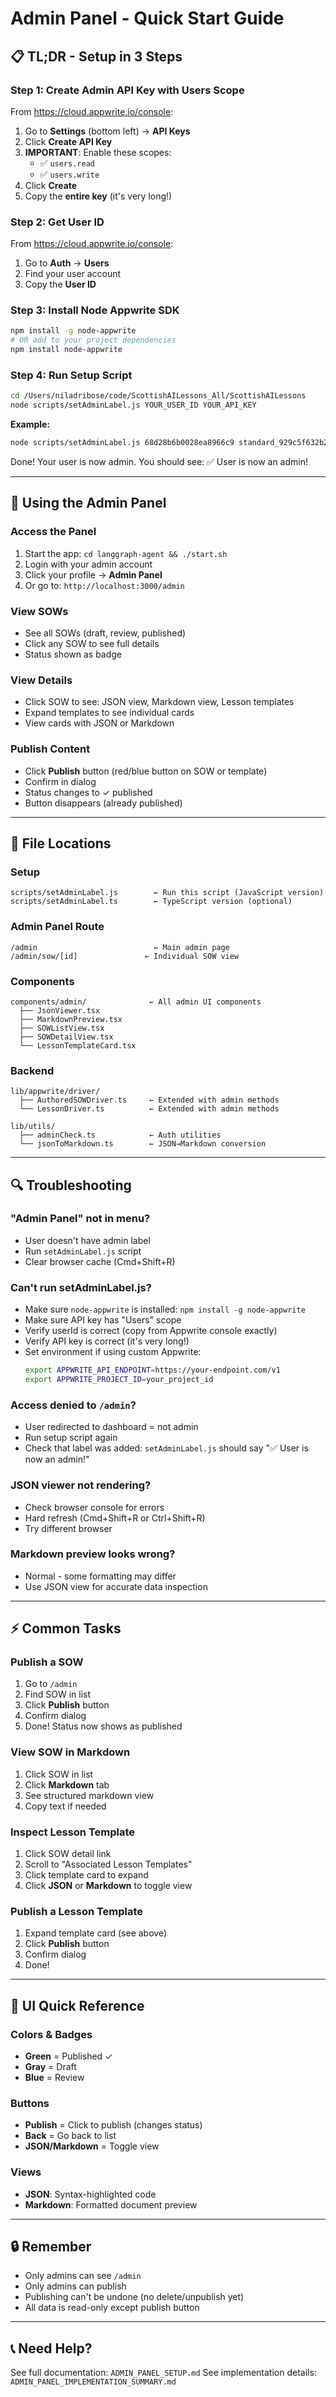 # Admin Panel - Quick Start Guide

## 📋 TL;DR - Setup in 3 Steps

### Step 1: Create Admin API Key with Users Scope
From https://cloud.appwrite.io/console:
1. Go to **Settings** (bottom left) → **API Keys**
2. Click **Create API Key**
3. **IMPORTANT**: Enable these scopes:
   - ✅ `users.read`
   - ✅ `users.write`
4. Click **Create**
5. Copy the **entire key** (it's very long!)

### Step 2: Get User ID
From https://cloud.appwrite.io/console:
1. Go to **Auth** → **Users**
2. Find your user account
3. Copy the **User ID**

### Step 3: Install Node Appwrite SDK
```bash
npm install -g node-appwrite
# OR add to your project dependencies
npm install node-appwrite
```

### Step 4: Run Setup Script
```bash
cd /Users/niladribose/code/ScottishAILessons_All/ScottishAILessons
node scripts/setAdminLabel.js YOUR_USER_ID YOUR_API_KEY
```

**Example:**
```bash
node scripts/setAdminLabel.js 68d28b6b0028ea8966c9 standard_929c5f632b2d4e1e4e787dddb6e4fa2dfc185d1ed56c573ed8e8b563790cfa6bf2b380eb0ab45875053a1c69c00e970e34e4bb9d21f076149e3ea04b7b22bf38427d9e05c74c3c7168618f5894b628a3c76c0987f7a4926ed853640637da1eb0e799a1a7b85ddc44933d2b6318e9a93fc9e14ab9bec7b1b579233adc7f490acd
```

Done! Your user is now admin. You should see: ✅ User is now an admin!

---

## 🎯 Using the Admin Panel

### Access the Panel
1. Start the app: `cd langgraph-agent && ./start.sh`
2. Login with your admin account
3. Click your profile → **Admin Panel**
4. Or go to: `http://localhost:3000/admin`

### View SOWs
- See all SOWs (draft, review, published)
- Click any SOW to see full details
- Status shown as badge

### View Details
- Click SOW to see: JSON view, Markdown view, Lesson templates
- Expand templates to see individual cards
- View cards with JSON or Markdown

### Publish Content
- Click **Publish** button (red/blue button on SOW or template)
- Confirm in dialog
- Status changes to ✓ published
- Button disappears (already published)

---

## 📁 File Locations

### Setup
```
scripts/setAdminLabel.js        ← Run this script (JavaScript version)
scripts/setAdminLabel.ts        ← TypeScript version (optional)
```

### Admin Panel Route
```
/admin                          ← Main admin page
/admin/sow/[id]               ← Individual SOW view
```

### Components
```
components/admin/              ← All admin UI components
  ├── JsonViewer.tsx
  ├── MarkdownPreview.tsx
  ├── SOWListView.tsx
  ├── SOWDetailView.tsx
  └── LessonTemplateCard.tsx
```

### Backend
```
lib/appwrite/driver/
  ├── AuthoredSOWDriver.ts     ← Extended with admin methods
  └── LessonDriver.ts          ← Extended with admin methods

lib/utils/
  ├── adminCheck.ts            ← Auth utilities
  └── jsonToMarkdown.ts        ← JSON→Markdown conversion
```

---

## 🔍 Troubleshooting

### "Admin Panel" not in menu?
- User doesn't have admin label
- Run `setAdminLabel.js` script
- Clear browser cache (Cmd+Shift+R)

### Can't run setAdminLabel.js?
- Make sure `node-appwrite` is installed: `npm install -g node-appwrite`
- Make sure API key has "Users" scope
- Verify userId is correct (copy from Appwrite console exactly)
- Verify API key is correct (it's very long!)
- Set environment if using custom Appwrite:
  ```bash
  export APPWRITE_API_ENDPOINT=https://your-endpoint.com/v1
  export APPWRITE_PROJECT_ID=your_project_id
  ```

### Access denied to `/admin`?
- User redirected to dashboard = not admin
- Run setup script again
- Check that label was added: `setAdminLabel.js` should say "✅ User is now an admin!"

### JSON viewer not rendering?
- Check browser console for errors
- Hard refresh (Cmd+Shift+R or Ctrl+Shift+R)
- Try different browser

### Markdown preview looks wrong?
- Normal - some formatting may differ
- Use JSON view for accurate data inspection

---

## ⚡ Common Tasks

### Publish a SOW
1. Go to `/admin`
2. Find SOW in list
3. Click **Publish** button
4. Confirm dialog
5. Done! Status now shows as published

### View SOW in Markdown
1. Click SOW in list
2. Click **Markdown** tab
3. See structured markdown view
4. Copy text if needed

### Inspect Lesson Template
1. Click SOW detail link
2. Scroll to "Associated Lesson Templates"
3. Click template card to expand
4. Click **JSON** or **Markdown** to toggle view

### Publish a Lesson Template
1. Expand template card (see above)
2. Click **Publish** button
3. Confirm dialog
4. Done!

---

## 🎨 UI Quick Reference

### Colors & Badges
- **Green** = Published ✓
- **Gray** = Draft
- **Blue** = Review

### Buttons
- **Publish** = Click to publish (changes status)
- **Back** = Go back to list
- **JSON/Markdown** = Toggle view

### Views
- **JSON**: Syntax-highlighted code
- **Markdown**: Formatted document preview

---

## 🔒 Remember

- Only admins can see `/admin`
- Only admins can publish
- Publishing can't be undone (no delete/unpublish yet)
- All data is read-only except publish button

---

## 📞 Need Help?

See full documentation: `ADMIN_PANEL_SETUP.md`
See implementation details: `ADMIN_PANEL_IMPLEMENTATION_SUMMARY.md`
